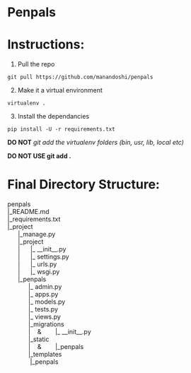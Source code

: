 # Penpals

# Instructions:

1. Pull the repo
```
git pull https://github.com/manandoshi/penpals
```

2. Make it a virtual environment
```
virtualenv .
```

3.  Install the dependancies
```
pip install -U -r requirements.txt
```

**DO NOT** *git add the virtualenv folders (bin, usr, lib, local etc)*

**DO NOT USE git add .**

# Final Directory Structure:

penpals  
|\_README.md  
|\_requirements.txt  
|\_project  
&nbsp;&nbsp;&nbsp;&nbsp;&nbsp;&nbsp;|\_manage.py  
&nbsp;&nbsp;&nbsp;&nbsp;&nbsp;&nbsp;|\_project  
&nbsp;&nbsp;&nbsp;&nbsp;&nbsp;&nbsp;|&nbsp;&nbsp;&nbsp;&nbsp;&nbsp;&nbsp;|\_ \_\_init\_\_.py  
&nbsp;&nbsp;&nbsp;&nbsp;&nbsp;&nbsp;|&nbsp;&nbsp;&nbsp;&nbsp;&nbsp;&nbsp;|\_ settings.py  
&nbsp;&nbsp;&nbsp;&nbsp;&nbsp;&nbsp;|&nbsp;&nbsp;&nbsp;&nbsp;&nbsp;&nbsp;|\_ urls.py  
&nbsp;&nbsp;&nbsp;&nbsp;&nbsp;&nbsp;|&nbsp;&nbsp;&nbsp;&nbsp;&nbsp;&nbsp;|\_ wsgi.py  
&nbsp;&nbsp;&nbsp;&nbsp;&nbsp;&nbsp;|\_penpals  
&nbsp;&nbsp;&nbsp;&nbsp;&nbsp;&nbsp;&nbsp;&nbsp;&nbsp;&nbsp;&nbsp;&nbsp;|\_ admin.py  
&nbsp;&nbsp;&nbsp;&nbsp;&nbsp;&nbsp;&nbsp;&nbsp;&nbsp;&nbsp;&nbsp;&nbsp;|\_ apps.py  
&nbsp;&nbsp;&nbsp;&nbsp;&nbsp;&nbsp;&nbsp;&nbsp;&nbsp;&nbsp;&nbsp;&nbsp;|\_ models.py  
&nbsp;&nbsp;&nbsp;&nbsp;&nbsp;&nbsp;&nbsp;&nbsp;&nbsp;&nbsp;&nbsp;&nbsp;|\_ tests.py  
&nbsp;&nbsp;&nbsp;&nbsp;&nbsp;&nbsp;&nbsp;&nbsp;&nbsp;&nbsp;&nbsp;&nbsp;|\_ views.py  
&nbsp;&nbsp;&nbsp;&nbsp;&nbsp;&nbsp;&nbsp;&nbsp;&nbsp;&nbsp;&nbsp;&nbsp;|\_migrations  
&nbsp;&nbsp;&nbsp;&nbsp;&nbsp;&nbsp;&nbsp;&nbsp;&nbsp;&nbsp;&nbsp;&nbsp;|&nbsp;&nbsp;&nbsp;&nbsp;&&nbsp;&nbsp;&nbsp;&nbsp;&nbsp;&nbsp;&nbsp;&nbsp;|\_ \_\_init\_\_.py  
&nbsp;&nbsp;&nbsp;&nbsp;&nbsp;&nbsp;&nbsp;&nbsp;&nbsp;&nbsp;&nbsp;&nbsp;|\_static  
&nbsp;&nbsp;&nbsp;&nbsp;&nbsp;&nbsp;&nbsp;&nbsp;&nbsp;&nbsp;&nbsp;&nbsp;|&nbsp;&nbsp;&nbsp;&nbsp;&&nbsp;&nbsp;&nbsp;&nbsp;&nbsp;&nbsp;&nbsp;&nbsp;|\_penpals  
&nbsp;&nbsp;&nbsp;&nbsp;&nbsp;&nbsp;&nbsp;&nbsp;&nbsp;&nbsp;&nbsp;&nbsp;|\_templates  
&nbsp;&nbsp;&nbsp;&nbsp;&nbsp;&nbsp;	&nbsp;&nbsp;&nbsp;&nbsp;&nbsp;&nbsp;|\_penpals  